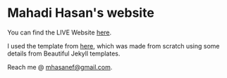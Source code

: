 Mahadi Hasan's website
=====================================

You can find the LIVE Website [here](https://mhasanef.github.io).

I used the template from [here](https://nicolasmeseguer.github.io), which was
made from scratch using some details from Beautiful Jekyll templates.

Reach me @ [mhasanef@gmail.com](mailto:mhasanef@gmail.com).